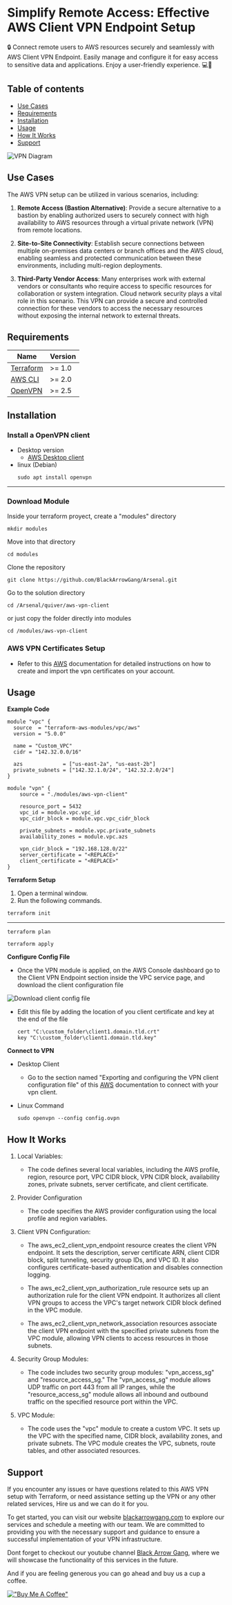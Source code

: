<!-- 
---
type: "post"
title: "Simplify Remote Access: Effective AWS Client VPN Endpoint Setup"
topic: "Security"
date: "2023-06-28T15:30:00-07:00"
author: "Fernando Reyes"
time: "1 min read"
categories: 
 - Security
 - Provisioning
 - Aws
description: "Discover how to effortlessly establish secure network connectivity and access resources within your AWS Virtual Private Cloud (VPC) using Terraform."
url: "/blog/aws-vpn-client"
---
-->

# **Simplify Remote Access: Effective AWS Client VPN Endpoint Setup**

🔒 Connect remote users to AWS resources securely and seamlessly with AWS Client VPN Endpoint. Easily manage and configure it for easy access to sensitive data and applications. Enjoy a user-friendly experience. 💻🔐

## **Table of contents**

* [Use Cases](#use-cases)
* [Requirements](#requirements)
* [Installation](#installation)
* [Usage](#usage)
* [How It Works](#how-it-works)
* [Support](#support)

![VPN Diagram](https://raw.githubusercontent.com/BlackArrowGang/Arsenal/main/quiver/aws-vpn-client/diagrams/vpn-diagram.png)

## **Use Cases**
The AWS VPN setup can be utilized in various scenarios, including:

1. **Remote Access (Bastion Alternative)**: Provide a secure alternative to a bastion by enabling authorized users to securely connect with high availability to AWS resources through a virtual private network (VPN) from remote locations.

2. **Site-to-Site Connectivity**: Establish secure connections between multiple on-premises data centers or branch offices and the AWS cloud, enabling seamless and protected communication between these environments, including multi-region deployments.

3. **Third-Party Vendor Access**: Many enterprises work with external vendors or consultants who require access to specific resources for collaboration or system integration. Cloud network security plays a vital role in this scenario. This VPN can provide a secure and controlled connection for these vendors to access the necessary resources without exposing the internal network to external threats.

## **Requirements**
| Name     | Version  |
|----------|----------|
|[Terraform](https://developer.hashicorp.com/terraform/tutorials/aws-get-started/install-cli) | >= 1.0 |
|[AWS CLI](https://github.com/aws/aws-cli)  | >= 2.0 |
|[OpenVPN](https://openvpn.net/community-downloads/)   | >= 2.5 |

## **Installation**
### Install a OpenVPN client
   - Desktop version
      - <a href="https://aws.amazon.com/vpn/client-vpn-download/" target="_blank">AWS Desktop client</a>
   - linux (Debian)
      ```
      sudo apt install openvpn
      ```
---

### Download Module
Inside your terraform proyect, create a "modules" directory
```
mkdir modules
```

Move into that directory
```
cd modules
```

Clone the repository
```
git clone https://github.com/BlackArrowGang/Arsenal.git
```

Go to the solution directory
```
cd /Arsenal/quiver/aws-vpn-client
```
or just copy the folder directly into modules
```
cd /modules/aws-vpn-client
```

### AWS VPN Certificates Setup

 - Refer to this <a href="https://docs.aws.amazon.com/vpn/latest/clientvpn-admin/mutual.html" target="_blank">AWS</a>
   documentation for detailed instructions on how to create and import the vpn certificates on your account.

## **Usage**

**Example Code**
```hcl
module "vpc" {
  source  = "terraform-aws-modules/vpc/aws"
  version = "5.0.0"

  name = "Custom_VPC"
  cidr = "142.32.0.0/16"

  azs             = ["us-east-2a", "us-east-2b"]
  private_subnets = ["142.32.1.0/24", "142.32.2.0/24"]
}

module "vpn" {
    source = "./modules/aws-vpn-client"

    resource_port = 5432
    vpc_id = module.vpc.vpc_id
    vpc_cidr_block = module.vpc.vpc_cidr_block
    
    private_subnets = module.vpc.private_subnets
    availability_zones = module.vpc.azs

    vpn_cidr_block = "192.168.128.0/22"
    server_certificate = "<REPLACE>"
    client_certificate = "<REPLACE>"
}
```

**Terraform Setup**
   1. Open a terminal window.
   2. Run the following commands.

   ```
   terraform init
   ```
   ---
   ```
   terraform plan
   ```
   ```
   terraform apply
   ```

**Configure Config File**
   - Once the VPN module is applied, on the AWS Console dashboard go to the Client VPN Endpoint section inside the VPC service page, and download the client configuration file

   ![Download client config file](https://raw.githubusercontent.com/BlackArrowGang/Arsenal/dev/quiver/aws-vpn-client/diagrams/image_01.png)

   - Edit this file by adding the location of you client certificate and key at the end of the file
      ```
      cert "C:\custom_folder\client1.domain.tld.crt"
      key "C:\custom_folder\client1.domain.tld.key"
      ```


**Connect to VPN**


   - Desktop Client

      - Go to the section named "Exporting and configuring the VPN client configuration file" of this <a href="https://aws.amazon.com/blogs/database/accessing-an-amazon-rds-instance-remotely-using-aws-client-vpn/" target="_blank">AWS</a> documentation to connect with your vpn client.



   - Linux Command
      ```
      sudo openvpn --config config.ovpn
      ```
  
## **How It Works**
1. Local Variables:
   - The code defines several local variables, including the AWS profile, region, resource port, VPC CIDR block, VPN CIDR block, availability zones, private subnets, server certificate, and client certificate.

2. Provider Configuration
   - The code specifies the AWS provider configuration using the local profile and region variables.

3. Client VPN Configuration:
   - The aws_ec2_client_vpn_endpoint resource creates the client VPN endpoint. It sets the description, server certificate ARN, client CIDR block, split tunneling, security group IDs, and VPC ID. It also configures certificate-based authentication and disables connection logging.

   - The aws_ec2_client_vpn_authorization_rule resource sets up an authorization rule for the client VPN endpoint. It authorizes all client VPN groups to access the VPC's target network CIDR block defined in the VPC module.

   - The aws_ec2_client_vpn_network_association resources associate the client VPN endpoint with the specified private subnets from the VPC module, allowing VPN clients to access resources in those subnets.

4. Security Group Modules:
   - The code includes two security group modules: "vpn_access_sg" and "resource_access_sg." The "vpn_access_sg" module allows UDP traffic on port 443 from all IP ranges, while the "resource_access_sg" module allows all inbound and outbound traffic on the specified resource port within the VPC.

5. VPC Module:
   - The code uses the "vpc" module to create a custom VPC. It sets up the VPC with the specified name, CIDR block, availability zones, and private subnets. The VPC module creates the VPC, subnets, route tables, and other associated resources.

## **Support**
If you encounter any issues or have questions related to this AWS VPN setup with Terraform, or need assistance setting up the VPN or any other related services, Hire us and we can do it for you. 

To get started, you can visit our website [blackarrowgang.com](https://blackarrowgang.com) to explore our services and schedule a meeting with our team. We are committed to providing you with the necessary support and guidance to ensure a successful implementation of your VPN infrastructure.

Dont forget to checkout our youtube channel [Black Arrow Gang](https://www.youtube.com/@blackarrowgang3373), where we will showcase the functionality of this services in the future. 

And if you are feeling generous you can go ahead and buy us a cup a coffee.

[!["Buy Me A Coffee"](https://www.buymeacoffee.com/assets/img/custom_images/orange_img.png)](https://blackarrowgang.com)